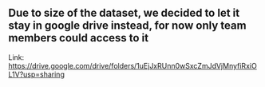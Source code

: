 ## Due to size of the dataset, we decided to let it stay in google drive instead, for now only team members could access to it

Link: https://drive.google.com/drive/folders/1uEjJxRUnn0wSxcZmJdVjMnyfiRxiOL1V?usp=sharing
